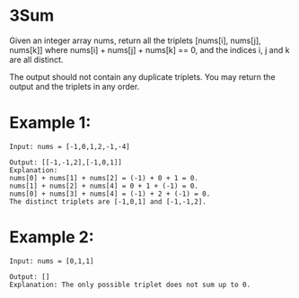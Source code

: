 # 3Sum

Given an integer array nums, return all the triplets [nums[i], nums[j], nums[k]] where nums[i] + nums[j] + nums[k] == 0, and the indices i, j and k are all distinct.

The output should not contain any duplicate triplets. You may return the output and the triplets in any order.

# Example 1:
```
Input: nums = [-1,0,1,2,-1,-4]

Output: [[-1,-1,2],[-1,0,1]]
Explanation:
nums[0] + nums[1] + nums[2] = (-1) + 0 + 1 = 0.
nums[1] + nums[2] + nums[4] = 0 + 1 + (-1) = 0.
nums[0] + nums[3] + nums[4] = (-1) + 2 + (-1) = 0.
The distinct triplets are [-1,0,1] and [-1,-1,2].
```

# Example 2:
```
Input: nums = [0,1,1]

Output: []
Explanation: The only possible triplet does not sum up to 0.
```